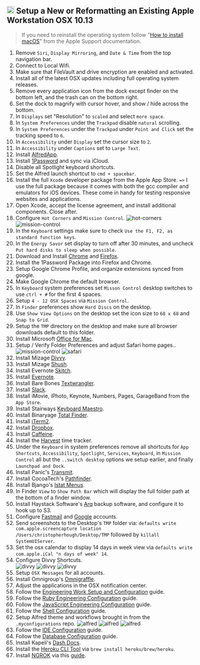 ## <img src="https://cdn.rawgit.com/chrishough/my-public-data/master/my-configurations/installation.svg" height="20"> Setup a New or Reformatting an Existing Apple Workstation OSX 10.13

> If you need to reinstall the operating system follow "[How to install macOS](https://support.apple.com/en-us/HT204904)" from the Apple Support documentation.

1. Remove `Siri`, `Display Mirroring`, and `Date & Time` from the top navigation bar.
2. Connect to Local Wifi.
3. Make sure that FileVault and drive encryption are enabled and activated.
2. Install all of the latest OSX updates including full operating system releases.
3. Remove every application icon from the dock except finder on the bottom left, and the trash can on the bottom right.
4. Set the dock to magnify with cursor hover, and show / hide across the bottom.
5. In `Displays` set "Resolution" to `scaled` and select `more space`.
6. In `System Preferences` under the `Trackpad` disable `natural` scrolling.
7. In `System Preferences` under the `Trackpad` under `Point and Click` set the tracking speed to `6`.
8. In `Accessibility` under `Display` set the cursor size to `2`.
9. In `Accessibility` under `Captions` set to `Large Text`.
10. Install [AlfredApp](https://www.alfredapp.com/).
11. Install [1Password](https://1password.com/) and sync via iCloud.
12. Disable all Spotlight keyboard shortcuts.
13. Set the Alfred launch shortcut to `cmd + spacebar`.
14. Install the full `Xcode` developer package from the Apple App Store. `=>` I use the full package because it comes with both the gcc compiler and emulators for iOS devices. These come in handy for testing responsive websites and applications.
15. Open Xcode, accept the license agreement, and install additional components.  Close after.
16. Configure `Hot Corners` and `Mission Control`.
  ![hot-corners](https://github.com/chrishough/my-public-data/raw/master/my-configurations/20171001/workstation/hot-corners.png)
  ![mission-control](https://github.com/chrishough/my-public-data/raw/master/my-configurations/20171001/workstation/mission-control.png)
17. In the `Keyboard` settings make sure to check `Use the F1, F2, as standard function keys`.
17. In the `Energy Savor` set display to turn off after 30 minutes, and uncheck `Put hard disks to sleep when possible`.
18. Download and Install [Chrome](https://www.google.com/chrome/browser/desktop/index.html) and [Firefox](https://www.mozilla.org/en-US/firefox/new/).
19. Install the 1Password Package into Firefox and Chrome.
20. Setup Google Chrome Profile, and organize extensions synced from google.
21. Make Google Chrome the default browser.
22. In `Keyboard` system preferences set `Misson Control` desktop switches to use `ctrl + #` for the first 4 spaces.
23. Setup `4 - 12 OSX Spaces` via `Mission Control`.
24. In `Finder` preferences show `Hard Discs` on the desktop.
25. Use `Show View Options` on the desktop set the icon size to `68 x 68` and `Snap to Grid`.
26. Setup the `TMP` directory on the desktop and make sure all browser downloads default to this folder.
27. Install Microsoft [Office for Mac](https://www.microsoft.com/en-us/store/b/office).
28. Setup / Verify Folder Preferences and adjust Safari home pages..
  ![mission-control](https://github.com/chrishough/my-public-data/raw/master/my-configurations/20171001/workstation/folder-preferences.png)
  ![safari](https://github.com/chrishough/my-public-data/raw/master/my-configurations/20171001/workstation/safari.png)
29. Install Mizage [Divvy](http://mizage.com/divvy/).
30. Install Mizage [Shush](http://mizage.com/shush/).
31. Install Evernote [Skitch](https://evernote.com/products/skitch).
32. Install [Evernote](https://evernote.com/).
33. Install Bare Bones [Textwrangler](https://www.barebones.com/products/textwrangler/).
34. Install [Slack](https://slack.com).
35. Install iMovie, iPhoto, Keynote, Numbers, Pages, GarageBand from the `App Store`.
36. Install Stairways [Keyboard Maestro](https://www.keyboardmaestro.com/main/).
37. Install Binaryage [Total Finder](https://totalfinder.binaryage.com/).
38. Install [iTerm2](https://www.iterm2.com/).
39. Install [Dropbox](https://www.dropbox.com).
40. Install [Caffeine](http://lightheadsw.com/caffeine/).
41. Install the [Harvest](https://www.getharvest.com/) time tracker.
42. Under the `Keyboard` in system preferences remove all shortcuts for `App Shortcuts`, `Accessibility`, `Spotlight`, `Services`, `Keyboard`, in `Mission Control` all but the `..switch desktop` options we setup earlier, and finally `Launchpad and Dock`.
43. Install Panic's [Transmit](https://panic.com/transmit/).
44. Install CocoaTech's [Pathfinder](https://cocoatech.com/).
45. Install Bjango's [Istat Menus](https://bjango.com/mac/istatmenus/).
46. In Finder `View` to `Show Path Bar` which will display the full folder path at the bottom of a finder window.
47. Install Haystack Software's [Arq](https://www.arqbackup.com/download/) backup software, and configure it to hook up to S3.
48. Configure [Fastmail](https://www.fastmail.com) and [Google](https://mail.google.com/mail/) accounts.
49. Send screenshots to the Desktop's `TMP` folder via: `defaults write com.apple.screencapture location /Users/christopherhough/Desktop/TMP` followed by `killall SystemUIServer`.
50. Set the osx calendar to display 14 days in week view via `defaults write com.apple.iCal "n days of week" 14`.
51. Configure Divvy Shortcuts.  
  ![divvy](https://github.com/chrishough/my-public-data/raw/master/my-configurations/20171001/divvy/divvy1.png)
  ![divvy](https://github.com/chrishough/my-public-data/raw/master/my-configurations/20171001/divvy/divvy2.png)
  ![divvy](https://github.com/chrishough/my-public-data/raw/master/my-configurations/20171001/divvy/divvy3.png)
52. Setup `OSX Messages` for all accounts.
53. Install Omnigroup's [Omnigraffle](https://www.omnigroup.com/omnigraffle).
54. Adjust the applications in the OSX notification center.
55. Follow the [Engineering Work Setup and Configuration](/guides/workstation.md) guide.
56. Follow the [Ruby Engineering Configuration](/guides/ruby.md) guide.
57. Follow the [JavaScript Engineering Configuration](/guides/js.md) guide.
58. Follow the [Shell Configuration](/guides/shell.md) guide.
59. Setup Alfred theme and workflows brought in from the `.myconfigurations` repo.
  ![alfred](https://github.com/chrishough/my-public-data/raw/master/my-configurations/20171001/alfred/alfred1.png)
  ![alfred](https://github.com/chrishough/my-public-data/raw/master/my-configurations/20171001/alfred/alfred2.png)
  ![alfred](https://github.com/chrishough/my-public-data/raw/master/my-configurations/20171001/alfred/alfred3.png)
60. Follow the [IDE Configuration](/guides/ide.md) guide.
61. Follow the [Database Configuration](/guides/database.md) guide.
62. Install Kapeli's [Dash Docs](https://kapeli.com/dash).
63. Install the [Heroku CLI Tool](https://devcenter.heroku.com/articles/heroku-cli) via `brew install heroku/brew/heroku`.
64. Install [NGROK](https://ngrok.com/) via this [guide](https://gist.github.com/wosephjeber/aa174fb851dfe87e644e).
